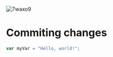 ![7waxo9](https://github.com/Jacobj69420/skills-communicate-using-markdown/assets/143519672/12b4e354-e672-4f7b-9aad-adc97c93916d)
# Commiting changes

``` javascript
var myVar = "Hello, world!";
```
